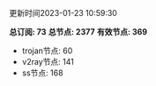 更新时间2023-01-23 10:59:30

**总订阅: 73**
**总节点: 2377**
**有效节点: 369**
- trojan节点: 60
- v2ray节点: 141
- ss节点: 168
